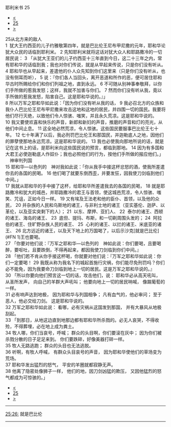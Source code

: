 ﻿





 耶利米书 25




* [<](bible/JER24.md)
* [25](bible/JER.md)
* [>](bible/JER26.md)



 
25从北方来的敌人  
1  犹大王约西亚的儿子约雅敬第四年，就是巴比伦王尼布甲尼撒的元年，耶和华论犹大众民的话临到耶利米。 
2 先知耶利米就将这话对犹大众人和耶路撒冷的一切居民说： 
3 「从犹大王亚们的儿子约西亚十三年直到今日，这二十三年之内，常有耶和华的话临到我；我也对你们传说，就是从早起来传说，只是你们没有听从。 
4 耶和华也从早起来，差遣他的仆人众先知到你们这里来（只是你们没有听从，也没有侧耳而听）， 
5 说：『你们各人当回头，离开恶道和所作的恶，便可居住耶和华古时所赐给你们和你们列祖之地，直到永远。 
6 不可随从别神事奉敬拜，以你们手所做的惹我发怒；这样，我就不加害与你们。 
7 然而你们没有听从我，竟以手所做的惹我发怒，陷害自己。这是耶和华说的。』」  
8 所以万军之耶和华如此说：「因为你们没有听从我的话， 
9 我必召北方的众族和我仆人巴比伦王尼布甲尼撒来攻击这地和这地的居民，并四围一切的国民。我要将他们尽行灭绝，以致他们令人惊骇、嗤笑，并且永久荒凉。这是耶和华说的。 
10 我又要使欢喜和快乐的声音，新郎和新妇的声音，推磨的声音和灯的亮光，从他们中间止息。 
11 这全地必然荒凉，令人惊骇。这些国民要服事巴比伦王七十年。 
12 七十年满了以后，我必刑罚巴比伦王和那国民，并迦勒底人之地，因他们的罪孽使那地永远荒凉。这是耶和华说的。 
13 我也必使我向那地所说的话，就是记在这书上的话，是耶利米向这些国民说的预言，都临到那地。 
14 因为有多国和大君王必使迦勒底人作奴仆；我也必照他们的行为，按他们手所做的报应他们。」 　神审判列国  
15 耶和华—以色列的　神对我如此说：「你从我手中接这杯忿怒的酒，使我所差遣你去的各国的民喝。 
16 他们喝了就要东倒西歪，并要发狂，因我使刀剑临到他们中间。」  
17 我就从耶和华的手中接了这杯，给耶和华所差遣我去的各国的民喝， 
18 就是耶路撒冷和犹大的城邑，并耶路撒冷的君王与首领，使这城邑荒凉，令人惊骇、嗤笑、咒诅，正如今日一样。 
19 又有埃及王法老和他的臣仆、首领，以及他的众民， 
20 并杂族的人民和乌斯地的诸王，与非利士地的诸王（亚实基伦、迦萨、以革伦，以及亚实突剩下的人）； 
21  以东、摩押、亚扪人、 
22  泰尔的诸王、西顿的诸王、海岛的诸王、 
23  底但、提玛、布斯，和一切剃周围头发的； 
24  阿拉伯的诸王、住旷野杂族人民的诸王、 
25  心利的诸王、以拦的诸王、米底亚的诸王、 
26 北方远近的诸王，以及天下地上的万国喝了，以后示沙克[就是巴比伦](#FN
1)王也要喝。  
27 「你要对他们说：『万军之耶和华—以色列的　神如此说：你们要喝，且要喝醉，要呕吐，且要跌倒，不得再起来，都因我使刀剑临到你们中间。』  
28 「他们若不肯从你手接这杯喝，你就要对他们说：『万军之耶和华如此说：你们一定要喝！ 
29 我既从称为我名下的城起首施行灾祸，你们能尽免刑罚吗？你们必不能免，因为我要命刀剑临到地上一切的居民。这是万军之耶和华说的。』  
30 「所以你要向他们预言这一切的话，攻击他们，说： 耶和华必从高天吼叫， 从圣所发声， 向自己的羊群大声吼叫； 他要向地上一切的居民呐喊， 像踹葡萄的一样。  
31 必有响声达到地极， 因为耶和华与列国相争； 凡有血气的，他必审问； 至于恶人，他必交给刀剑。 这是耶和华说的。     
32 万军之耶和华如此说： 看哪，必有灾祸从这国发到那国， 并有大暴风从地极刮起。  
33 「到那日，从地这边直到地那边都有耶和华所杀戮的。必无人哀哭，不得收殓，不得葬埋，必在地上成为粪土。  
34 牧人哪，你们当哀号，呼喊； 群众的头目啊，你们要滚在灰中； 因为你们被杀戮分散的日子足足来到。 你们要跌碎，好像美器打碎一样。  
35 牧人无路逃跑； 群众的头目也无法逃脱。  
36 听啊，有牧人呼喊， 有群众头目哀号的声音， 因为耶和华使他们的草场变为荒场。  
37 耶和华发出猛烈的怒气， 平安的羊圈就都寂静无声。  
38 他离了隐密处像狮子一样， 他们的地，因刀剑凶猛的欺压， 又因他猛烈的怒气都成为可惊骇的。」 
* [<](bible/JER24.md)
* [25](bible/JER.md)
* [>](bible/JER26.md)





---


[25:26:](#V26)
就是巴比伦




---









